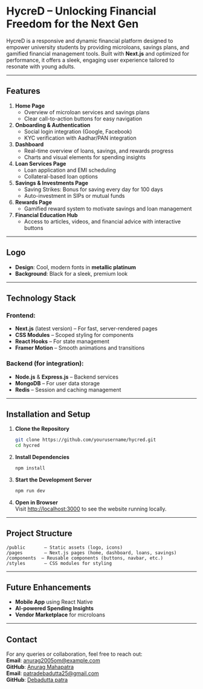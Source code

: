 # HycreD – Unlocking Financial Freedom for the Next Gen

HycreD is a responsive and dynamic financial platform designed to empower university students by providing microloans, savings plans, and gamified financial management tools. Built with **Next.js** and optimized for performance, it offers a sleek, engaging user experience tailored to resonate with young adults.  

---

## Features  
1. **Home Page**  
   - Overview of microloan services and savings plans  
   - Clear call-to-action buttons for easy navigation  
2. **Onboarding & Authentication**  
   - Social login integration (Google, Facebook)  
   - KYC verification with Aadhar/PAN integration  
3. **Dashboard**  
   - Real-time overview of loans, savings, and rewards progress  
   - Charts and visual elements for spending insights  
4. **Loan Services Page**  
   - Loan application and EMI scheduling  
   - Collateral-based loan options  
5. **Savings & Investments Page**  
   - Saving Strikes: Bonus for saving every day for 100 days  
   - Auto-investment in SIPs or mutual funds  
6. **Rewards Page**  
   - Gamified reward system to motivate savings and loan management  
7. **Financial Education Hub**  
   - Access to articles, videos, and financial advice with interactive buttons  

---

## Logo  
- **Design**: Cool, modern fonts in **metallic platinum**  
- **Background**: Black for a sleek, premium look  

---

## Technology Stack  
### Frontend:  
- **Next.js** (latest version) – For fast, server-rendered pages  
- **CSS Modules** – Scoped styling for components  
- **React Hooks** – For state management  
- **Framer Motion** – Smooth animations and transitions  

### Backend (for integration):  
- **Node.js** & **Express.js** – Backend services  
- **MongoDB** – For user data storage  
- **Redis** – Session and caching management  

---

## Installation and Setup  

1. **Clone the Repository**  
   ```bash
   git clone https://github.com/yourusername/hycred.git
   cd hycred
   ```

2. **Install Dependencies**  
   ```bash
   npm install
   ```

3. **Start the Development Server**  
   ```bash
   npm run dev
   ```

4. **Open in Browser**  
   Visit [http://localhost:3000](http://localhost:3000) to see the website running locally.  

---

## Project Structure  
```
/public       – Static assets (logo, icons)  
/pages        – Next.js pages (home, dashboard, loans, savings)  
/components  – Reusable components (buttons, navbar, etc.)  
/styles       – CSS modules for styling  
```

---

## Future Enhancements  
- **Mobile App** using React Native  
- **AI-powered Spending Insights**  
- **Vendor Marketplace** for microloans  

---

## Contact  
For any queries or collaboration, feel free to reach out:  
**Email**: anurag2005om@example.com  
**GitHub**: [Anurag Mahapatra](https://github.com/IAnuragMahapatra)  
**Email**: patradebadutta25@gmail.com  
**GitHub**: [Debadutta patra](https://github.com/debadutta1209)  
